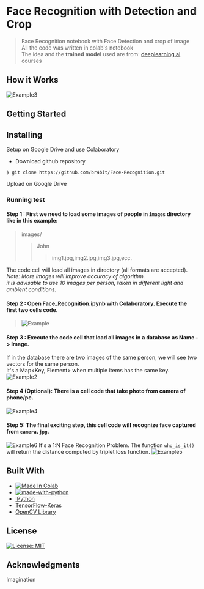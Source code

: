 # Face Recognition with Detection and Crop
> Face Recognition notebook with Face Detection and crop of image <br>
> All the code was written in colab's notebook <br>
> The idea and the <b>trained model</b> used are from: [deeplearning.ai](https://www.deeplearning.ai/) courses
## How it Works
![Example3](https://i.gyazo.com/e1cd4312fc6f90a8309de812f7689fef.png)
## Getting Started
## Installing
Setup on Google Drive and use Colaboratory
* Download github repository
```
$ git clone https://github.com/br4bit/Face-Recognition.git
```
Upload on Google Drive <br>
### Running test
#### Step 1 : First we need to load some images of people in ``` images ``` directory like in this example:
> images/
>> John
>>> img1.jpg,img2.jpg,img3.jpg,ecc.

The code cell will load all images in directory (all formats are accepted).<br>
_Note: More images will improve accuracy of algorithm.<br>
it is advisable to use 10 images per person, taken in different light and ambient conditions._
#### Step 2 : Open Face_Recognition.ipynb with Colaboratory. Execute the first two cells code.
>![Example](http://g.recordit.co/KiuqIc0Hfa.gif)
#### Step 3 : Execute the code cell that load all images in a database as Name -> Image. 
If in the database there are two images of the same person, we will see two vectors for the same person. <br>
It's a Map<Key, Element> when multiple items has the same key.
![Example2](http://g.recordit.co/eac08bqaSG.gif)
#### Step 4 (Optional): There is a cell code that take photo from camera of phone/pc.
![Example4](https://i.gyazo.com/2c540ffb92d1cc204340a2d5f679a24d.png)
#### Step 5: The final exciting step, this cell code will recognize face captured from ``` camera.jpg ```.
![Example6](https://i.gyazo.com/d5c280680e99661a6f317d9d6804ee9a.png)
It's a 1:N Face Recognition Problem. The function ``` who_is_it() ``` will return the distance computed by triplet loss function.
![Example5](https://i.gyazo.com/8709bed21d3e820883989b824abce3e1.png)

## Built With
* [![Made In Colab](https://colab.research.google.com/assets/colab-badge.svg)](https://colab.research.google.com/)
* [![made-with-python](https://img.shields.io/badge/Made%20with-Python-1f425f.svg)](https://www.python.org/)
* [IPython](https://ipython.org/)
* [TensorFlow-Keras](https://www.tensorflow.org/)
* [OpenCV Library](https://opencv.org/)

## License

[![License: MIT](https://img.shields.io/badge/License-MIT-yellow.svg)](https://opensource.org/licenses/MIT)

## Acknowledgments
Imagination
